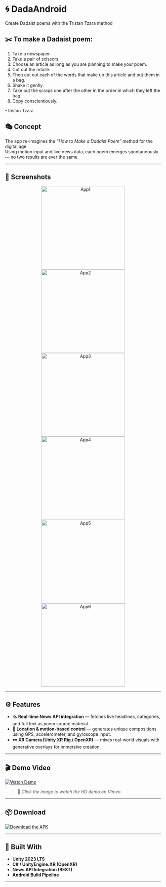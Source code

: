 # 🌀 DadaAndroid  
Create Dadaist poems with the Tristan Tzara method  

## ✂️ To make a Dadaist poem:

1. Take a newspaper.  
2. Take a pair of scissors.  
3. Choose an article as long as you are planning to make your poem.  
4. Cut out the article.  
5. Then cut out each of the words that make up this article and put them in a bag.  
6. Shake it gently.  
7. Take out the scraps one after the other in the order in which they left the bag.  
8. Copy conscientiously.
   
-Tristan Tzara

## 🎭 Concept
The app re-imagines the *“How to Make a Dadaist Poem”* method for the digital age.  
Using motion input and live news data, each poem emerges spontaneously — no two results are ever the same.  

---

## 📱 Screenshots
<p align="center">
  <img width="270" src="https://github.com/user-attachments/assets/cc08e637-f8e1-4a30-817d-6d6c1083cdf0" alt="App1">
  <img width="270" src="https://github.com/user-attachments/assets/a6f69bae-0127-4db4-bddf-b156b629d115" alt="App2">
  <img width="270" src="https://github.com/user-attachments/assets/e9fadd73-eb75-4125-a6b6-4664dff544dc" alt="App3"><br>
  <img width="270" src="https://github.com/user-attachments/assets/2a485725-6628-40b5-8244-b068f08aae08" alt="App4">
  <img width="270" src="https://github.com/user-attachments/assets/bd53468a-c68d-4e9b-8311-ab45232b6067" alt="App5">
  <img width="270" src="https://github.com/user-attachments/assets/a24d1e8e-2989-4d5d-a8bd-5329334c25e2" alt="App6">
</p>

---

## ⚙️ Features
- 🗞️ **Real-time News API integration** — fetches live headlines, categories, and full text as poem source material.  
- 📍 **Location & motion-based control** — generates unique compositions using GPS, accelerometer, and gyroscope input.  
- 🕶️ **XR Camera (Unity XR Rig / OpenXR)** — mixes real-world visuals with generative overlays for immersive creation.  

---

## 🎬 Demo Video
[![Watch Demo](https://github.com/user-attachments/assets/43c836f9-2920-4d65-b157-54538f6b0aee)](https://vimeo.com/1053590293)

> 🎥 *Click the image to watch the HD demo on Vimeo.*

---

## 📦 Download
[![Download the APK](https://img.shields.io/badge/Download-APK_v1.0-brightgreen?style=for-the-badge&logo=android)](https://github.com/ckonteos80/DadaPoemPump_Android/releases/download/v0.1-beta/DadaPoemPump.apk)

---

## 🧩 Built With
- **Unity 2023 LTS**  
- **C# / UnityEngine.XR (OpenXR)**  
- **News API Integration (REST)**  
- **Android Build Pipeline**  

---

